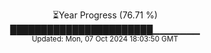 <p align="center">
⏳Year Progress (76.71 %)<br>
███████████████████████▁▁▁▁▁▁▁ <br>
<sub>Updated: Mon, 07 Oct 2024 18:03:50 GMT</sub>
</p>

